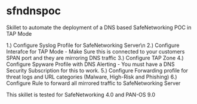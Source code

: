 # sfndnspoc
Skillet to automate the deployment of a DNS based SafeNetworking POC in TAP Mode

1.) Configure Syslog Profile for SafeNetworking Server\n
2.) Configure Interafce for TAP Mode - Make Sure this is connected to your customers SPAN port and they are mirroring DNS traffic
3.) Configure TAP Zone 
4.) Configure Spyware Profile with DNS Alerting - You must have a DNS Security Subscription for this to work.
5.) Configure Forwarding profile for threat logs and URL categories (Malware, High-Risk and Phishing)
6.) Configure Rule to forward all mirrored traffic to SafeNetworking Server

This skillet is tested for SafeNetworking 4.0 and PAN-OS 9.0
